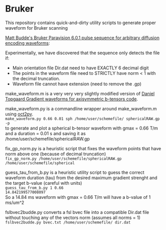 # Bruker

This repository contains quick-and-dirty utility scripts to generate proper waveform for Bruker scanning



[Matt Budde's Bruker Paravision 6.0.1 pulse sequence for arbitrary diffusion encoding waveforms](https://osf.io/t9vqn/wiki/rFOV_DWIEpi/):

Experimentally, we have discovered that the sequence only detects the file if:

* Main orientation file Dir.dat need to have EXACTLY 6 decimal digit 
* The points in the waveform file need to STRICTLY have norm < 1 with the decimal truncation.
* Waveform file cannot have extension (need to remove the .gp)


make_waveform.m is a very very very slightly modified version of [Daniel Topgaard Gradient waveforms for axisymmetric b-tensors code](https://github.com/daniel-topgaard/md-dmri/blob/master/acq/bruker/paravision/make_waveform.m).


make_waveform.py is a commandline wrapper around make_waveform.m using [oct2py](https://pypi.org/project/oct2py/).    
`make_waveform.py 0.66 0.01 sph /home/user/schemefile/ sphericalRAW.gp -p`  
to generate and plot a spherical b-tensor waveform with gmax = 0.66 T/m and a duration = 0.01 s and saving it as /home/user/schemefile/sphericalRAW.gp


fix_gp_norm.py is a heuristic script that fixes the waveform points that have norm above one (because of decimal truncation)  
`fix_gp_norm.py /home/user/schemefile/sphericalRAW.gp /home/user/schemefile/spherical`


guess_tau_from_b.py is a heuristic utility script to guess the correct waveform duration (tau) from the desired maximum gradient strenght and the target b-value (careful with units)  
`guess_tau_from_b.py 1 0.66`    
`14.842199577008097`   
So a 14.84 ms waveform with gmax = 0.66 T/m will have a b-value of 1 ms/um^2

fslbvec2budde.py converts a fsl bvec file into a compatible Dir.dat file without touching any of the vectors norm (assumes all norms = 1)  
`fslbvec2budde.py bvec.txt /home/user/schemefile/ dir.dat`

